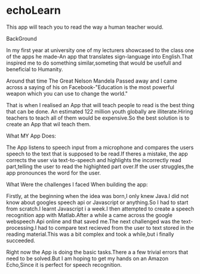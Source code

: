 # echoLearn
This app will teach you to read the way a human teacher would.


BackGround

In my first year at university one of my lecturers showcased to the class one of the apps he made-An app that translates sign-language into English.That inspired me to do something similar,someting that would be usefull and beneficial to Humanity.

Around that time The Great Nelson Mandela Passed away and I came across a saying of his on Facebook-"Education is the most powerful weapon which you can use to change the world."

That is when I realised an App that will teach people to read is the best thing that can be done. An estimated 122 million youth globally are illiterate.Hiring teachers to teach all of them would be expensive.So the best solution is to create an App that wil teach them.

What MY App Does:

The App listens to speech input from a microphone and compares the users speech to the text that is supposed to be read.If theres a mistake, the app corrects the user via text-to-speech and highlights the incorrectly read part,telling the user to read the highighted part over.If the user struggles,the app pronounces the word for the user.

What Were the challenges I faced When building the app:

Firstly, at the beginning when the idea was born,I only knew Java.I did not know about googles speech api or Javascript or anything.So I had to start from scratch.I learnt Javascript i a week.I then attempted to create a speech recognition app with Matlab.After a while a came across the google webspeech Api online and that saved me.The next challenged was the text-processing.I had to compare text recieved from the user to text stored in the reading material.This was a bit complex and took a while,but i finally succeeded.

Right now the App is doing the basic tasks.There a a few trivial errors that need to be solved.But I am hoping to get my hands on an Amazon Echo,Since it is perfect for speech recognition.
